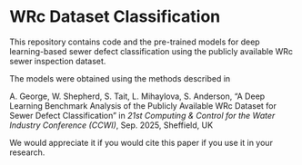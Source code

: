 # WRc Dataset Classification

This repository contains code and the pre-trained models for deep learning-based sewer defect classification using the publicly available WRc sewer inspection dataset.

The models were obtained using the methods described in 

A. George, W. Shepherd, S. Tait, L. Mihaylova, S. Anderson, “A Deep Learning Benchmark Analysis of the Publicly Available WRc Dataset for Sewer Defect Classification” in *21st Computing & Control for the Water Industry Conference (CCWI)*, Sep. 2025, Sheffield, UK

We would appreciate it if you would cite this paper if you use it in your research.

